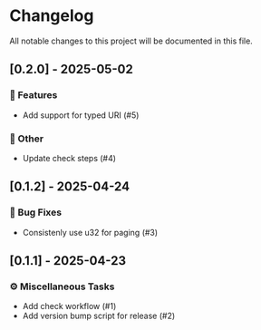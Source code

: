 # Changelog

All notable changes to this project will be documented in this file.

## [0.2.0] - 2025-05-02

### 🚀 Features

- Add support for typed URI (#5)

### 💼 Other

- Update check steps (#4)

## [0.1.2] - 2025-04-24

### 🐛 Bug Fixes

- Consistenly use u32 for paging (#3)

## [0.1.1] - 2025-04-23

### ⚙️ Miscellaneous Tasks

- Add check workflow (#1)
- Add version bump script for release (#2)

<!-- generated by git-cliff -->
